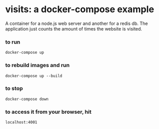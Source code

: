 # visits: a docker-compose example
A container for a node.js web server and another for a redis db.
The application just counts the amount of times the website is visited.

### to run
```docker-compose up```

### to rebuild images and run
```docker-compose up --build```

### to stop
```docker-compose down```

### to access it from your browser, hit
```localhost:4001```